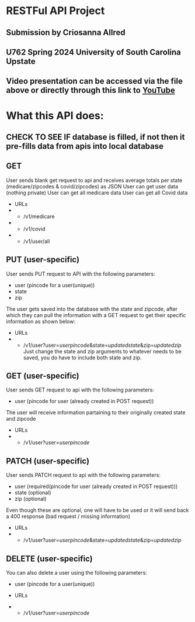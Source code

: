 # RESTFul API Project 
## Submission by Criosanna Allred 
## U762 Spring 2024 University of South Carolina Upstate 

## Video presentation can be accessed via the file above or directly through this link to [YouTube][1]
[1]: https://youtu.be/9oioFLb4lWc "YouTube"

# What this API does: 

## CHECK TO SEE IF database is filled, if not then it pre-fills data from apis into local database

## GET
User sends blank get request to api and receives average totals per state (medicare/zipcodes & covid/zipcodes) as JSON
User can get user data (nothing private)
User can get all medicare data
User can get all Covid data

 - URLs
 - - /v1/medicare
 - - /v1/covid
 - - /v1/user/all


## PUT (user-specific)
User sends PUT request to API with the following parameters:
 - user (pincode for a user(unique))
 - state
 - zip

The user gets saved into the database with the state and zipcode, after which they can pull the information with a GET request to get their specific information as shown below:

 - URLs
 - - /v1/user?user=*userpincode*&state=*updatedstate*&zip=*updatedzip*
 Just change the state and zip arguments to whatever needs to be saved, you do have to include both state and zip.

## GET (user-specific)
User sends GET request to api with the following parameters:
 - user (pincode for user (already created in POST request))

The user will receive information partaining to their originally created state and zipcode

 - URLs
 - - /v1/user?user=*userpincode*

## PATCH (user-specific)
User sends PATCH request to api with the following parameters:
 - user (required(pincode for user (already created in POST request)))
 - state (optional)
 - zip (optional)

Even though these are optional, one will have to be used or it will send back a 400 response (bad request / missing information)

 - URLs
 - - /v1/user?user=*userpincode*&state=*updatedstate*&zip=*updatedzip*

## DELETE (user-specific)
You can also delete a user using the following parameters: 
 - user (pincode for a user(unique))

 - URLs
 - - /v1/user?user=*userpincode*